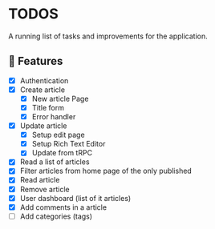 # TODOS

A running list of tasks and improvements for the application.

## 🚀 Features

- [X] Authentication
- [X] Create article
  - [X] New article Page
  - [X] Title form
  - [X] Error handler
- [X] Update article
  - [X] Setup edit page
  - [X] Setup Rich Text Editor
  - [X] Update from tRPC
- [X] Read a list of articles
- [X] Filter articles from home page of the only published
- [X] Read article
- [X] Remove article
- [X] User dashboard (list of it articles)
- [X] Add comments in a article
- [ ] Add categories (tags)
